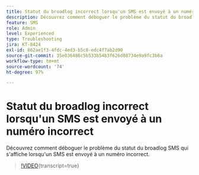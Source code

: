 ```yaml
---
title: Statut du broadlog incorrect lorsqu'un SMS est envoyé à un numéro incorrect
description: Découvrez comment déboguer le problème du statut du broadlog SMS qui s'affiche lorsqu'un SMS est envoyé à un numéro incorrect.
feature: SMS
role: Admin
level: Experienced
type: Troubleshooting
jira: KT-8424
exl-id: 862ae1f3-4fdc-4ed3-b5c8-edc4f7ab2d90
source-git-commit: 35e036486c5b533b54b3f626d88734e9a9fc3b8a
workflow-type: tm+mt
source-wordcount: '74'
ht-degree: 97%

---
```


# Statut du broadlog incorrect lorsqu&#39;un SMS est envoyé à un numéro incorrect

Découvrez comment déboguer le problème du statut du broadlog SMS qui s&#39;affiche lorsqu&#39;un SMS est envoyé à un numéro incorrect.

>[!VIDEO](https://video.tv.adobe.com/v/335980?quality=12&learn=on){transcript=true}

